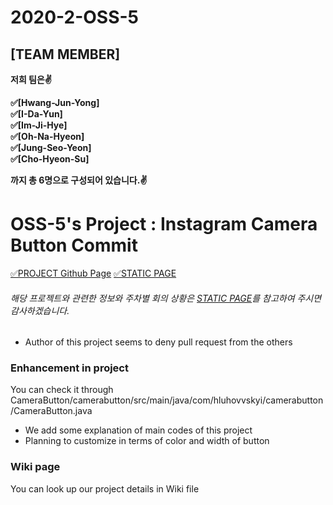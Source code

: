 # 2020-2-OSS-5

## [TEAM MEMBER]
**저희 팀은&#9996;** <br>

**&#9989;[Hwang-Jun-Yong]<br>
&#9989;[I-Da-Yun]<br>
&#9989;[Im-Ji-Hye]<br>
&#9989;[Oh-Na-Hyeon]<br>
&#9989;[Jung-Seo-Yeon]<br>
&#9989;[Cho-Hyeon-Su]<br>**

**까지 총 6명으로 구성되어 있습니다.&#9996;** <br>


# OSS-5's Project : Instagram Camera Button Commit

[&#9989;PROJECT Github Page](https://github.com/hluhovskyi/CameraButton?utm_source=android-arsenal.com&utm_medium=referral&utm_campaign=6877)
[&#9989;STATIC PAGE](https://20-2-skku-oss.github.io/2020-2-OSS-5/)<br>

###### 해당 프로젝트와 관련한 정보와 주차별 회의 상황은 [STATIC PAGE](https://20-2-skku-oss.github.io/2020-2-OSS-5/)를 참고하여 주시면 감사하겠습니다.<br>

* Author of this project seems to deny pull request from the others


### Enhancement in project
You can check it through CameraButton/camerabutton/src/main/java/com/hluhovvskyi/camerabutton/CameraButton.java
- We add some explanation of main codes of this project
- Planning to customize in terms of color and width of button


### Wiki page
You can look up our project details in Wiki file
